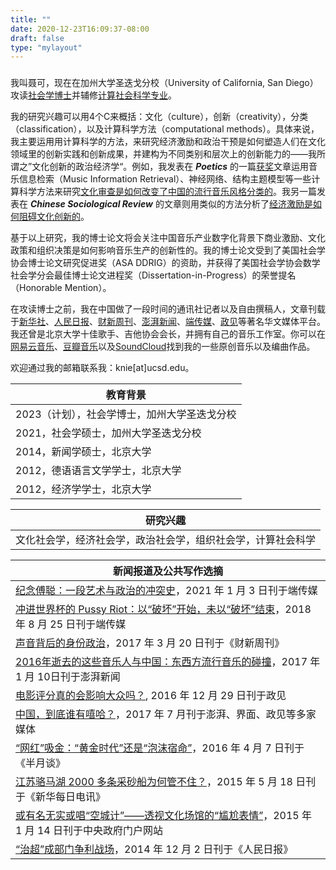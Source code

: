 ```yaml
---
title: ""
date: 2020-12-23T16:09:37-08:00
draft: false
type: "mylayout"
---
```


###

我叫聂可，现在在加州大学圣迭戈分校（University of California, San Diego）攻读[社会学博士](https://sociology.ucsd.edu/people/graduate-students/ke-nie.html)并辅修[计算社会科学专业](https://css.ucsd.edu/phd-specialization/index.html)。

我的研究兴趣可以用4个C来概括：文化（culture），创新（creativity），分类（classification），以及计算科学方法（computational methods）。具体来说，我主要运用用计算科学的方法，来研究经济激励和政治干预是如何塑造人们在文化领域里的创新实践和创新成果，并建构为不同类别和层次上的创新能力的——我所谓之”文化创新的政治经济学“。例如，我发表在 __*Poetics*__ 的一篇[获奖](https://citams.org/citasa-awards/)文章运用音乐信息检索（Music Information Retrieval）、神经网络、结构主题模型等一些计算科学方法来研究[文化审查是如何改变了中国的流行音乐风格分类的](/posts/hiphop_censorship_computational/)。我另一篇发表在 __*Chinese Sociological Review*__ 的文章则用类似的方法分析了[经济激励是如何阻碍文化创新的](/posts/monetization_novelty/)。

基于以上研究，我的博士论文将会关注中国音乐产业数字化背景下商业激励、文化政策和组织决策是如何影响音乐生产的创新性的。我的博士论文受到了美国社会学协会博士论文研究促进奖（ASA DDRIG）的资助，并获得了美国社会学协会数学社会学分会最佳博士论文进程奖（Dissertation-in-Progress）的荣誉提名（Honorable Mention）。

<!-- 我的学术经历比较丰富：2012年在北京大学[外国语学院](https://sfl.pku.edu.cn/index.htm)和[国家发展研究院](https://nsd.pku.edu.cn/)获得了德语语言文学和经济学双学士之后，我转到[新闻与传播学院](http://sjc.pku.edu.cn/)攻读新闻学，并在2014年获得新闻学学术型硕士学历。社会学算是我的第四个“专业”，但我的研究兴趣始终围绕着政治经济环境下的文化生产与消费这一主题。 -->

在攻读博士之前，我在中国做了一段时间的通讯社记者以及自由撰稿人，文章刊载于[新华社](http://www.xinhuanet.com/)、[人民日报](http://people.com.cn/)、[财新周刊](http://weekly.caixin.com/)、[澎湃新闻](http://thepaper.cn/)、[端传媒](http://theinitium.com/)、[政见](http://cnpolitics.org/)等著名华文媒体平台。我还曾是北京大学十佳歌手、吉他协会会长，并拥有自己的音乐工作室。你可以在[网易云音乐](https://music.163.com/#/artist?id=12206515)、[豆瓣音乐](https://site.douban.com/jimiproject/)以及[SoundCloud](https://soundcloud.com/keniejimiproject)找到我的一些原创音乐以及编曲作品。

欢迎通过我的邮箱联系我：knie[at]ucsd.edu。

| 教育背景 |
|---|
| 2023（计划），社会学博士，加州大学圣迭戈分校 |
| 2021，社会学硕士，加州大学圣迭戈分校 |
| 2014，新闻学硕士，北京大学 |
| 2012，德语语言文学学士，北京大学 |
| 2012，经济学学士，北京大学 |

| 研究兴趣 |
|---|
| 文化社会学，经济社会学，政治社会学，组织社会学，计算社会科学 | 


| 新闻报道及公共写作选摘 |
|---|
| [纪念傅聪：一段艺术与政治的冲突史](https://theinitium.com/article/20210103-opinion-fou-tsong/)，2021 年 1 月 3 日刊于端传媒 |
| [冲进世界杯的 Pussy Riot：以“破坏”开始，未以“破坏”结束](https://theinitium.com/article/20180825-opinion-nieke-pussyriot-punk/)，2018 年 8 月 25 日刊于端传媒 |
| [声音背后的身份政治](http://weekly.caixin.com/2017-03-17/101067187.html)，2017 年 3 月 20 日刊于《财新周刊》 |
| [2016年逝去的这些音乐人与中国：东西方流行音乐的碰撞](https://www.thepaper.cn/newsDetail_forward_1596060)，2017 年 1 月 10日刊于澎湃新闻 |
| [电影评分真的会影响大众吗？](http://cnpolitics.org/2016/12/critical_reviews/), 2016 年 12 月 29 日刊于政见 |
| [中国，到底谁有嘻哈？](https://www.thepaper.cn/newsDetail_forward_1728357)，2017 年 7 月刊于澎湃、界面、政见等多家媒体 |
| [“网红”吸金：“黄金时代”还是“泡沫宿命”](http://www.banyuetan.org/chcontent/zx/shxw/201647/190750.shtml)，2016 年 4 月 7 日刊于《半月谈》 |
| [江苏骆马湖 2000 多条采砂船为何管不住？](http://www.xinhuanet.com/politics/2015-05/18/c_1115322749.htm)，2015 年 5 月 18 日刊于《新华每日电讯》 |
| [或有名无实或唱“空城计”——透视文化场馆的“尴尬表情”](http://www.gov.cn/xinwen/2015-01/14/content_2804258.htm)，2015 年 1 月 14 日刊于中央政府门户网站 |
| [“治超”成部门争利战场](http://politics.people.com.cn/n/2014/1201/c70731-26124629.html)，2014 年 12 月 2 日刊于《人民日报》|
